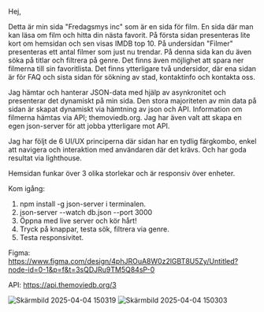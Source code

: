 Hej,

Detta är min sida "Fredagsmys inc" som är en sida för film. En sida där man kan läsa om film och hitta din nästa favorit. På första sidan presenteras lite kort om hemsidan och sen visas IMDB top 10. På undersidan "Filmer" presenteras ett antal filmer som just nu trendar. På denna sida kan du även söka på titlar och filtrera på genre. Det finns även möjlighet att spara ner filmerna till sin favoritlista. Det finns ytterligare två undersidor, där ena sidan är för FAQ och sista sidan för sökning av stad, kontaktinfo och kontakta oss.

Jag hämtar och hanterar JSON-data med hjälp av asynkronitet och presenterar det dynamiskt på min sida. Den stora majoriteten av min data på sidan är skapat dynamiskt via hämtning av json och API. Information om filmerna hämtas via API; themoviedb.org. Jag har även valt att skapa en egen json-server för att jobba ytterligare mot API. 

Jag har följt de 6 UI/UX principerna där sidan har en tydlig färgkombo, enkel att navigera och interaktion med användaren där det krävs. Och har goda resultat via lighthouse. 

Hemsidan funkar över 3 olika storlekar och är responsiv över enheter.






Kom igång:
1. npm install -g json-server i terminalen.
2. json-server --watch  db.json --port 3000
3. Öppna med live server och kör hårt!
4. Tryck på knappar, testa sök, filtrera via genre.
5. Testa responsivitet.







Figma: https://www.figma.com/design/4phJROuA8W0z2lGBT8U5Zy/Untitled?node-id=0-1&p=f&t=3sQDJRu9TM5Q84sP-0

API: https://api.themoviedb.org/3




![Skärmbild 2025-04-04 150319](https://github.com/user-attachments/assets/7480b2b1-6c6a-4eae-ab35-806c502ceee0)
![Skärmbild 2025-04-04 150303](https://github.com/user-attachments/assets/18a53618-c359-4110-b4f9-655b59159452)



